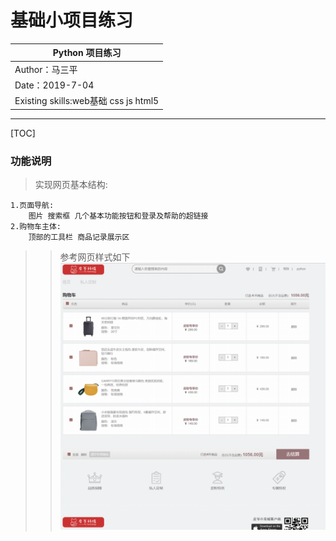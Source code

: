 基础小项目练习
==========================

| Python 项目练习 |
| --- |
| Author：马三平|
| Date：2019-7-04|
| Existing skills:web基础 css js html5
                
-----------

[TOC]

### 功能说明

>实现网页基本结构:

    1.页面导航:
        图片 搜索框 几个基本功能按钮和登录及帮助的超链接
    2.购物车主体:
        顶部的工具栏 商品记录展示区 
         
    
>>参考网页样式如下
![参考网页样式](images/Reference.png)